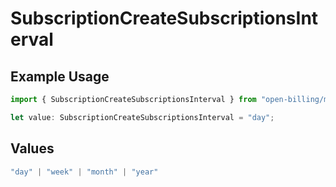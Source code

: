 # SubscriptionCreateSubscriptionsInterval

## Example Usage

```typescript
import { SubscriptionCreateSubscriptionsInterval } from "open-billing/models/operations";

let value: SubscriptionCreateSubscriptionsInterval = "day";
```

## Values

```typescript
"day" | "week" | "month" | "year"
```